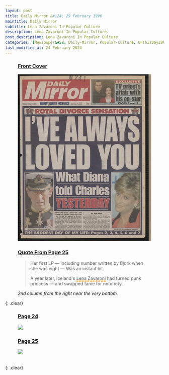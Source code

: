 ```yaml
---
layout: post
title: Daily Mirror &#124; 29 February 1996
maintitle: Daily Mirror
subtitle: Lena Zavaroni In Popular Culture
description: Lena Zavaroni In Popular Culture.
post_description: Lena Zavaroni In Popular Culture.
categories: [Newspaper&#58; Daily-Mirror, Popular-Culture, OnThisDay29February]
last_modified_at: 24 February 2024
---
```


<figure class="fig1">
<h3 id="infobox1"><a href="#infobox1">Front Cover</a></h3>
<a href="/assets/images/newspapers/daily-mirror/1996-02-29-daily-mirror-fc.png"><img src="/assets/images/newspapers/daily-mirror/1996-02-29-daily-mirror-fc.png" class="full-width zoom-in"></a>
</figure>

<figure class="fig2">
<h3 id="infobox2"><a href="#infobox2">Quote From Page 25</a></h3>
<blockquote>
<p>Her first LP &#8212; including number written by Bjork when she was eight &#8212; Was an instant hit.</p>
<p>A year later, Iceland's <span style="text-decoration: underline dashed darkorange 3px;">Lena Zavaroni</span> had turned punk princess &#8212; and swapped fame for notoriety.</p>
</blockquote>
<cite>2nd column from the right near the very bottom.</cite>
</figure>

{: .clear}

<figure class="fig1">
<h3 id="infobox3"><a href="#infobox3">Page 24</a></h3>
<a href="/assets/images/newspapers/daily-mirror/1996-02-29-daily-mirror-page-24.png"><img src="/assets/images/newspapers/daily-mirror/1996-02-29-daily-mirror-page-24.png" class="full-width"></a>
</figure>

<figure class="fig2">
<h3 id="infobox4"><a href="#infobox4">Page 25</a></h3>
<a href="/assets/images/newspapers/daily-mirror/1996-02-29-daily-mirror-page-25.png"><img src="/assets/images/newspapers/daily-mirror/1996-02-29-daily-mirror-page-25.png" class="full-width"></a>
</figure>

<br />{: .clear}

